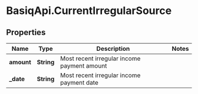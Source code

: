 # BasiqApi.CurrentIrregularSource

## Properties
Name | Type | Description | Notes
------------ | ------------- | ------------- | -------------
**amount** | **String** | Most recent irregular income payment amount | 
**_date** | **String** | Most recent irregular income payment date | 


